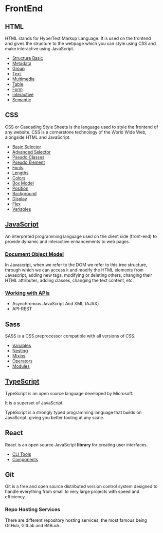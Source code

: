 # FrontEnd

## HTML

HTML stands for HyperText Markup Language. It is used on the frontend and gives the structure to the webpage which you can style using CSS and make interactive using JavaScript.

- [Structure Basic](/HTML/document.html)
- [Metadata](/HTML/metadata.html)
- [Group](/HTML/group.html)
- [Text](/HTML/text.html)
- [Multimedia](/HTML/multimedia.html)
- [Table](/HTML/table.html)
- [Form](/HTML/form.html)
- [Interactive](/HTML/interactive.html)
- [Semantic](/HTML/semaintic.html)

## CSS

CSS or Cascading Style Sheets is the language used to style the frontend of any website. CSS is a cornerstone technology of the World Wide Web, alongside HTML and JavaScript.

- [Basic Selector](/CSS/basic-selector.css)
- [Advanced Selector](/CSS/advanced-selector.css)
- [Pseudo Classes](/CSS/pseudo-classes.css)
- [Pseudo Element](/CSS/pseudo-element.css)
- [Fonts](/CSS/fonts.css)
- [Lengths](/CSS/length.css)
- [Colors](/CSS/colors.css)
- [Box Model](/CSS/box-model.css)
- [Position](/CSS/position.css)
- [Background](/CSS/background.css)
- [Display](/CSS/display.css)
- [Flex](/CSS/display-flex.css)
- [Variables](/CSS/variables.css)

## [JavaScript](/Documents/js-roadmap/js-roadmap.md)

An interpreted programming language used on the client side (front-end) to provide dynamic and interactive enhancements to web pages.

### [Document Object Model](/Documents/js-roadmap/js-dom-roadmap.md)

In Javascript, when we refer to the DOM we refer to this tree structure, through which we can access it and modify the HTML elements from Javascript, adding new tags, modifying or deleting others, changing their HTML attributes, adding classes, changing the text content, etc.

### [Working with APIs](/Documents/js-roadmap/js-apis-roadmap.md)

- Asynchronous JavaScript And XML (AJAX)
- API-REST

## Sass

SASS is a CSS preprocessor compatible with all versions of CSS.

- [Variables](/SCSS/variables.scss)
- [Nesting](/SCSS/nesting.scss)
- [Mixins](/SCSS/mixins.scss)
- [Operators](/SCSS/operators.scss)
- [Modules](/SCSS/modules/)

## [TypeScript](/Docs/ts/typescript.md)

TypeScript is an open source language developed by Microsoft.

It is a superset of JavaScript.

TypeScript is a strongly typed programming language that builds on JavaScript, giving you better tooling at any scale.

## React

React is an open source JavaScript **library** for creating user interfaces.

- [CLI Tools](/Documents/react-docs/cli-tools.md)
- [Components](/Documents/react-docs/components.md)

## Git

Git is a free and open source distributed version control system designed to handle everything from small to very large projects with speed and efficiency.

### Repo Hosting Services

There are different repository hosting services, the most famous being GitHub, GitLab and BitBuck.
